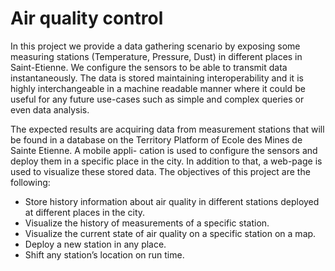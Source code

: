 # Air quality control

In this project we provide a data gathering scenario by exposing some measuring stations
(Temperature, Pressure, Dust) in different places in Saint-Etienne. We configure the sensors
to be able to transmit data instantaneously. The data is stored maintaining interoperability
and it is highly interchangeable in a machine readable manner where it could be useful for
any future use-cases such as simple and complex queries or even data analysis.

The expected results are acquiring data from measurement stations that will be found in a
database on the Territory Platform of Ecole des Mines de Sainte Etienne. A mobile appli-
cation is used to configure the sensors and deploy them in a specific place in the city. In
addition to that, a web-page is used to visualize these stored data.
The objectives of this project are the following:
* Store history information about air quality in different stations deployed at different
places in the city.
* Visualize the history of measurements of a specific station.
* Visualize the current state of air quality on a specific station on a map.
* Deploy a new station in any place.
* Shift any station’s location on run time.
